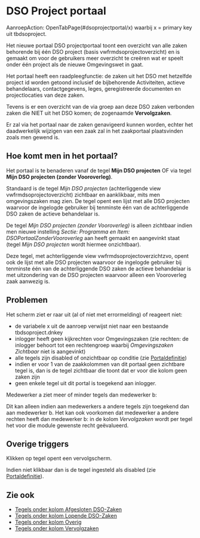 # DSO Project portaal

AanroepAction: OpenTabPage(#dsoprojectportal/x) waarbij x = primary key uit tbdsoproject.

Het nieuwe portaal DSO projectportaal toont een overzicht van alle zaken behorende bij één DSO project (basis vwfrmdsoprojectoverzicht) en is gemaakt om voor de gebruikers meer overzicht te creëren wat er speelt onder één project als de nieuwe Omgevingswet in gaat.

Het portaal heeft een raadpleegfunctie: de zaken uit het DSO met hetzelfde project id worden getoond inclusief de bijbehorende Activiteiten, actieve behandelaars, contactgegevens, leges, geregistreerde documenten en projectlocaties van deze zaken.

Tevens is er een overzicht van de via groep aan deze DSO zaken verbonden zaken die NIET uit het DSO komen; de zogenaamde **Vervolgzaken**.

Er zal via het portaal naar de zaken genavigeerd kunnen worden, echter het daadwerkelijk wijzigen van een zaak zal in het zaakportaal plaatsvinden zoals men gewend is.

## Hoe komt men in het portaal?

Het portaal is te benaderen vanaf de tegel **Mijn DSO projecten** OF via tegel **Mijn DSO projecten (zonder Vooroverleg)**.

Standaard is de tegel _Mijn DSO projecten_ (achterliggende view vwfrmdsoprojectoverzicht) zichtbaar en aanklikbaar, mits men omgevingszaken mag zien.
De tegel opent een lijst met alle DSO projecten waarvoor de ingelogde gebruiker bij tenminste één van de achterliggende DSO zaken de actieve behandelaar is.

De tegel _Mijn DSO projecten (zonder Vooroverleg)_ is alleen zichtbaar indien men nieuwe instelling _Sectie: Programma en Item: DSOPortaalZonderVooroverleg_ aan heeft gemaakt en aangevinkt staat (tegel _Mijn DSO projecten_ wordt hiermee onzichtbaar).

Deze tegel, met achterliggende view vwfrmdsoprojectoverzichtzvo, opent ook de lijst met alle DSO projecten waarvoor de ingelogde gebruiker bij tenminste één van de achterliggende DSO zaken de actieve behandelaar is met uitzondering van de DSO projecten waarvoor alleen een Vooroverleg zaak aanwezig is.

## Problemen

Het scherm ziet er raar uit (al of niet met errormelding) of reageert niet:

- de variabele x uit de aanroep verwijst niet naar een bestaande tbdsoproject.dnkey
- inlogger heeft geen kijkrechten voor Omgevingszaken (zie rechten: de inlogger behoort tot een rechtengroep waarbij _Omgevingszaken Zichtbaar_ niet is aangevinkt)
- alle tegels zijn disabled of onzichtbaar op conditie (zie [Portaldefinitie](/instellen_inrichten/portaldefinitie/README.md))
- indien er voor 1 van de zaakkolommen van dit portaal geen zichtbare tegel is, dan is de tegel zichtbaar die toont dat er voor die kolom geen zaken zijn
- geen enkele tegel uit dit portal is toegekend aan inlogger.

Medewerker a ziet meer of minder tegels dan medewerker b:

Dit kan alleen indien aan medewerkers a andere tegels zijn toegekend dan aan medewerker b.
Het kan ook voorkomen dat medewerker a andere rechten heeft dan medewerker b: in de kolom _Vervolgzaken_ wordt per tegel het voor die module gewenste recht geëvalueerd.

## Overige triggers

Klikken op tegel opent een vervolgscherm.

Indien niet klikbaar dan is de tegel ingesteld als disabled (zie [Portaldefinitie](/instellen_inrichten/portaldefinitie/README.md)).

## Zie ook

- [Tegels onder kolom Afgesloten DSO-Zaken](/probleemoplossing/portalen_en_moduleschermen/dsoprojectportaal/tegels_kolom_gesloten_dsozaken/README.md)
- [Tegels onder kolom Lopende DSO-Zaken](/probleemoplossing/portalen_en_moduleschermen/dsoprojectportaal/tegels_kolom_lopende_dsozaken/README.md)
- [Tegels onder kolom Overig](/probleemoplossing/portalen_en_moduleschermen/dsoprojectportaal/tegels_kolom_vervolgzaken/README.md)
- [Tegels onder kolom Vervolgzaken](/probleemoplossing/portalen_en_moduleschermen/dsoprojectportaal/tegels_kolom_overig/README.md)
